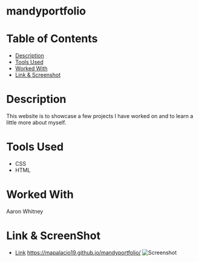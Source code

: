 # mandyportfolio

# Table of Contents
* [Description](#description)
* [Tools Used](#tools-used)
* [Worked With](#worked-with)
* [Link & Screenshot](#link-&-screenshot)

# Description
This website is to showcase a few projects I have worked on and to learn a little more about myself.

# Tools Used
* CSS
* HTML


# Worked With
Aaron Whitney


# Link & ScreenShot
* [Link](#link-&-screenshot) https://mapalacio19.github.io/mandyportfolio/
![Screenshot](https://user-images.githubusercontent.com/84938967/130876687-671e1728-1497-4e5b-8c4e-02f3f9f78409.JPG)
